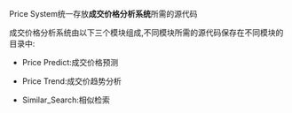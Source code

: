 Price System统一存放**成交价格分析系统**所需的源代码

成交价格分析系统由以下三个模块组成,不同模块所需的源代码保存在不同模块的目录中:

+ Price Predict:成交价格预测

+ Price Trend:成交价趋势分析

+ Similar_Search:相似检索

  